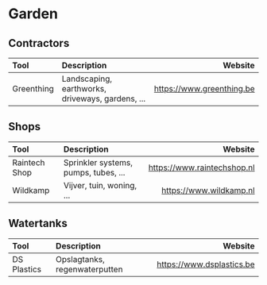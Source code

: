 # Garden

## Contractors

| Tool        | Description                                          | Website                   |
| :---------- | :--------------------------------------------------- | ------------------------: |
| Greenthing  | Landscaping, earthworks, driveways, gardens, ...     | https://www.greenthing.be |

## Shops

| Tool           | Description                              | Website                     |
| :------------- | :--------------------------------------- | --------------------------: |
| Raintech Shop  | Sprinkler systems, pumps, tubes, ...     | https://www.raintechshop.nl |
| Wildkamp       | Vijver, tuin, woning, ...                | https://www.wildkamp.nl     |

## Watertanks

| Tool           | Description                   | Website                   |
| :------------- | :---------------------------- | ------------------------: |
| DS Plastics    | Opslagtanks, regenwaterputten | https://www.dsplastics.be |
